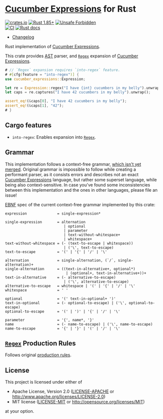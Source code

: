 [Cucumber Expressions] for Rust
===============================

[![crates.io](https://img.shields.io/crates/v/cucumber-expressions.svg?maxAge=2592000 "crates.io")](https://crates.io/crates/cucumber-expressions)
[![Rust 1.85+](https://img.shields.io/badge/rustc-1.85+-lightgray.svg "Rust 1.85+")](https://blog.rust-lang.org/2025/02/20/Rust-1.85.0.html)
[![Unsafe Forbidden](https://img.shields.io/badge/unsafe-forbidden-success.svg "Unsafe forbidden")](https://github.com/rust-secure-code/safety-dance)  
[![CI](https://github.com/cucumber-rs/cucumber-expressions/actions/workflows/ci.yml/badge.svg?branch=main "CI")](https://github.com/cucumber-rs/cucumber-expressions/actions?query=workflow%3ACI+branch%3Amain)
[![Rust docs](https://docs.rs/cucumber-expressions/badge.svg "Rust docs")](https://docs.rs/cucumber-expressions)

- [Changelog](https://github.com/cucumber-rs/cucumber-expressions/blob/v0.4.0/CHANGELOG.md)

Rust implementation of [Cucumber Expressions].

This crate provides [AST] parser, and [`Regex`] expansion of [Cucumber Expressions].

```rust
# // `Regex` expansion requires `into-regex` feature.
# #[cfg(feature = "into-regex")] {
use cucumber_expressions::Expression;

let re = Expression::regex("I have {int} cucumbers in my belly").unwrap();
let caps = re.captures("I have 42 cucumbers in my belly").unwrap();

assert_eq!(&caps[0], "I have 42 cucumbers in my belly");
assert_eq!(&caps[1], "42");
# }
```




## Cargo features

- `into-regex`: Enables expansion into [`Regex`].




## Grammar

This implementation follows a context-free grammar, [which isn't yet merged][1]. Original grammar is impossible to follow while creating a performant parser, as it consists errors and describes not an exact [Cucumber Expressions] language, but rather some superset language, while being also context-sensitive. In case you've found some inconsistencies between this implementation and the ones in other languages, please file an issue! 

[EBNF] spec of the current context-free grammar implemented by this crate:
```ebnf
expression              = single-expression*

single-expression       = alternation
                           | optional
                           | parameter
                           | text-without-whitespace+
                           | whitespace+
text-without-whitespace = (- (text-to-escape | whitespace))
                           | ('\', text-to-escape)
text-to-escape          = '(' | '{' | '/' | '\'

alternation             = single-alternation, (`/`, single-alternation)+
single-alternation      = ((text-in-alternative+, optional*)
                            | (optional+, text-in-alternative+))+
text-in-alternative     = (- alternative-to-escape)
                           | ('\', alternative-to-escape)
alternative-to-escape   = whitespace | '(' | '{' | '/' | '\'
whitespace              = ' '

optional                = '(' text-in-optional+ ')'
text-in-optional        = (- optional-to-escape) | ('\', optional-to-escape)
optional-to-escape      = '(' | ')' | '{' | '/' | '\'

parameter               = '{', name*, '}'
name                    = (- name-to-escape) | ('\', name-to-escape)
name-to-escape          = '{' | '}' | '(' | '/' | '\'
```




## [`Regex`] Production Rules

Follows original [production rules][2].




## License

This project is licensed under either of

* Apache License, Version 2.0 ([LICENSE-APACHE](https://github.com/cucumber-rs/cucumber-expressions/blob/v0.4.0/LICENSE-APACHE) or <http://www.apache.org/licenses/LICENSE-2.0>)
* MIT license ([LICENSE-MIT](https://github.com/cucumber-rs/cucumber-expressions/blob/v0.4.0/LICENSE-MIT) or <http://opensource.org/licenses/MIT>)

at your option.




[`Regex`]: https://docs.rs/regex

[AST]: https://en.wikipedia.org/wiki/Abstract_syntax_tree
[Cucumber Expressions]: https://github.com/cucumber/cucumber-expressions#readme
[EBNF]: https://en.wikipedia.org/wiki/Extended_Backus–Naur_form

[1]: https://github.com/cucumber/cucumber-expressions/issues/41
[2]: https://github.com/cucumber/cucumber-expressions/blob/main/ARCHITECTURE.md#production-rules
